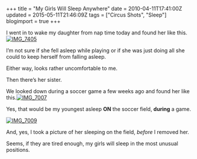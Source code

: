 +++
title = "My Girls Will Sleep Anywhere"
date = 2010-04-11T17:41:00Z
updated = 2015-05-11T21:46:09Z
tags = ["Circus Shots", "Sleep"]
blogimport = true 
+++

I went in to wake my daughter from nap time today and found her like this. 
 [![IMG_7405](https://latc.s3.amazonaws.com/wp-content/uploads/2010/04/IMG_7405.jpg "IMG_7405")](https://latc.s3.amazonaws.com/wp-content/uploads/2010/04/IMG_7405.jpg)   

I’m not sure if she fell asleep while playing or if she was just doing all she could to keep herself from falling asleep.&#160; 

Either way, looks rather uncomfortable to me. 

Then there’s her sister.

We looked down during a soccer game a few weeks ago and found her like this.[![IMG_7007](https://latc.s3.amazonaws.com/wp-content/uploads/2010/04/IMG_7007.jpg "IMG_7007")](https://latc.s3.amazonaws.com/wp-content/uploads/2010/04/IMG_7007.jpg) 

 Yes, that would be my youngest asleep **ON** the soccer field, **during** a game.

[![IMG_7009](https://latc.s3.amazonaws.com/wp-content/uploads/2010/04/IMG_7009.jpg "IMG_7009")](https://latc.s3.amazonaws.com/wp-content/uploads/2010/04/IMG_7009.jpg)

And, yes, I took a picture of her sleeping on the field, _before_ I removed her. 

Seems, if they are tired enough, my girls will sleep in the most unusual positions.&#160; 
